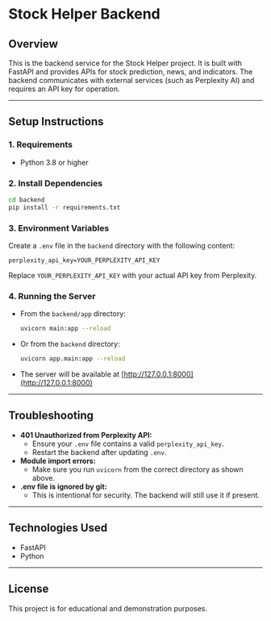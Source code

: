 # Stock Helper Backend

## Overview
This is the backend service for the Stock Helper project. It is built with FastAPI and provides APIs for stock prediction, news, and indicators. The backend communicates with external services (such as Perplexity AI) and requires an API key for operation.

---

## Setup Instructions

### 1. Requirements
- Python 3.8 or higher

### 2. Install Dependencies
```sh
cd backend
pip install -r requirements.txt
```

### 3. Environment Variables
Create a `.env` file in the `backend` directory with the following content:
```env
perplexity_api_key=YOUR_PERPLEXITY_API_KEY
```
Replace `YOUR_PERPLEXITY_API_KEY` with your actual API key from Perplexity.

### 4. Running the Server
- From the `backend/app` directory:
  ```sh
  uvicorn main:app --reload
  ```
- Or from the `backend` directory:
  ```sh
  uvicorn app.main:app --reload
  ```
- The server will be available at [http://127.0.0.1:8000](http://127.0.0.1:8000)

---

## Troubleshooting
- **401 Unauthorized from Perplexity API:**
  - Ensure your `.env` file contains a valid `perplexity_api_key`.
  - Restart the backend after updating `.env`.
- **Module import errors:**
  - Make sure you run `uvicorn` from the correct directory as shown above.
- **.env file is ignored by git:**
  - This is intentional for security. The backend will still use it if present.

---

## Technologies Used
- FastAPI
- Python

---

## License
This project is for educational and demonstration purposes.
